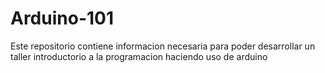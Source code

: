 # Arduino-101
Este repositorio contiene informacion necesaria para poder desarrollar un taller introductorio a la programacion haciendo uso de arduino
